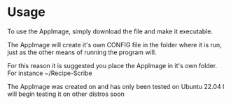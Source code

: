 # Usage

To use the AppImage, simply download the file and make it executable.

The AppImage will create it's own CONFIG file in the folder where it is run,
just as the other means of running the program will.

For this reason it is suggested you place the AppImage in it's own folder.
For instance ~/Recipe-Scribe

The AppImage was created on and has only been tested on Ubuntu 22.04
I will begin testing it on other distros soon

